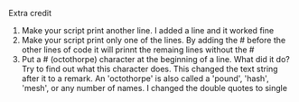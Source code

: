 Extra credit
1. Make your script print another line.
I added a line and it worked fine
2. Make your script print only one of the lines. 
By adding the # before the other lines of code it will prinnt the remaing lines without the #
3. Put a # (octothorpe) character at the beginning of a line. What did it do? Try to find out what this character does.
This changed the text string after it to a remark.
An 'octothorpe' is also called a 'pound', 'hash', 'mesh', or any number of names.
I changed the double quotes to single
